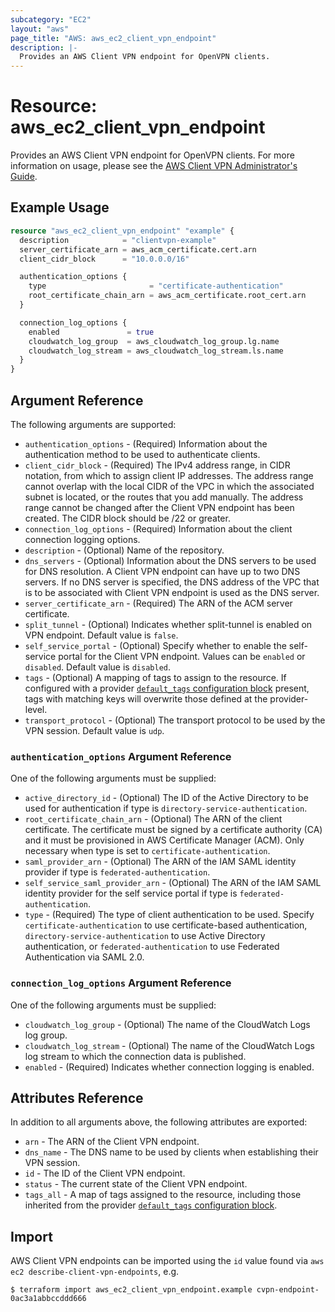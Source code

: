 ```yaml
---
subcategory: "EC2"
layout: "aws"
page_title: "AWS: aws_ec2_client_vpn_endpoint"
description: |-
  Provides an AWS Client VPN endpoint for OpenVPN clients.
---
```


# Resource: aws_ec2_client_vpn_endpoint

Provides an AWS Client VPN endpoint for OpenVPN clients. For more information on usage, please see the
[AWS Client VPN Administrator's Guide](https://docs.aws.amazon.com/vpn/latest/clientvpn-admin/what-is.html).

## Example Usage

```terraform
resource "aws_ec2_client_vpn_endpoint" "example" {
  description            = "clientvpn-example"
  server_certificate_arn = aws_acm_certificate.cert.arn
  client_cidr_block      = "10.0.0.0/16"

  authentication_options {
    type                       = "certificate-authentication"
    root_certificate_chain_arn = aws_acm_certificate.root_cert.arn
  }

  connection_log_options {
    enabled               = true
    cloudwatch_log_group  = aws_cloudwatch_log_group.lg.name
    cloudwatch_log_stream = aws_cloudwatch_log_stream.ls.name
  }
}
```

## Argument Reference

The following arguments are supported:

* `authentication_options` - (Required) Information about the authentication method to be used to authenticate clients.
* `client_cidr_block` - (Required) The IPv4 address range, in CIDR notation, from which to assign client IP addresses. The address range cannot overlap with the local CIDR of the VPC in which the associated subnet is located, or the routes that you add manually. The address range cannot be changed after the Client VPN endpoint has been created. The CIDR block should be /22 or greater.
* `connection_log_options` - (Required) Information about the client connection logging options.
* `description` - (Optional) Name of the repository.
* `dns_servers` - (Optional) Information about the DNS servers to be used for DNS resolution. A Client VPN endpoint can have up to two DNS servers. If no DNS server is specified, the DNS address of the VPC that is to be associated with Client VPN endpoint is used as the DNS server.
* `server_certificate_arn` - (Required) The ARN of the ACM server certificate.
* `split_tunnel` - (Optional) Indicates whether split-tunnel is enabled on VPN endpoint. Default value is `false`.
* `self_service_portal` - (Optional) Specify whether to enable the self-service portal for the Client VPN endpoint. Values can be `enabled` or `disabled`. Default value is `disabled`.
* `tags` - (Optional) A mapping of tags to assign to the resource. If configured with a provider [`default_tags` configuration block](https://www.terraform.io/docs/providers/aws/index.html#default_tags-configuration-block) present, tags with matching keys will overwrite those defined at the provider-level.
* `transport_protocol` - (Optional) The transport protocol to be used by the VPN session. Default value is `udp`.

### `authentication_options` Argument Reference

One of the following arguments must be supplied:

* `active_directory_id` - (Optional) The ID of the Active Directory to be used for authentication if type is `directory-service-authentication`.
* `root_certificate_chain_arn` - (Optional) The ARN of the client certificate. The certificate must be signed by a certificate authority (CA) and it must be provisioned in AWS Certificate Manager (ACM). Only necessary when type is set to `certificate-authentication`.
* `saml_provider_arn` - (Optional) The ARN of the IAM SAML identity provider if type is `federated-authentication`.
* `self_service_saml_provider_arn` - (Optional) The ARN of the IAM SAML identity provider for the self service portal if type is `federated-authentication`.
* `type` - (Required) The type of client authentication to be used. Specify `certificate-authentication` to use certificate-based authentication, `directory-service-authentication` to use Active Directory authentication, or `federated-authentication` to use Federated Authentication via SAML 2.0.

### `connection_log_options` Argument Reference

One of the following arguments must be supplied:

* `cloudwatch_log_group` - (Optional) The name of the CloudWatch Logs log group.
* `cloudwatch_log_stream` - (Optional) The name of the CloudWatch Logs log stream to which the connection data is published.
* `enabled` - (Required) Indicates whether connection logging is enabled.

## Attributes Reference

In addition to all arguments above, the following attributes are exported:

* `arn` - The ARN of the Client VPN endpoint.
* `dns_name` - The DNS name to be used by clients when establishing their VPN session.
* `id` - The ID of the Client VPN endpoint.
* `status` - The current state of the Client VPN endpoint.
* `tags_all` - A map of tags assigned to the resource, including those inherited from the provider [`default_tags` configuration block](https://www.terraform.io/docs/providers/aws/index.html#default_tags-configuration-block).

## Import

AWS Client VPN endpoints can be imported using the `id` value found via `aws ec2 describe-client-vpn-endpoints`, e.g.

```
$ terraform import aws_ec2_client_vpn_endpoint.example cvpn-endpoint-0ac3a1abbccddd666
```
